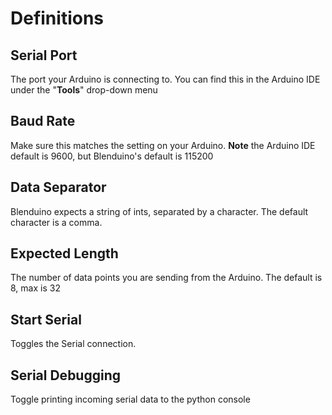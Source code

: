 # Definitions

## Serial Port
The port your Arduino is connecting to. You can find this in the Arduino IDE under the "**Tools**" drop-down menu

## Baud Rate
Make sure this matches the setting on your Arduino. **Note** the Arduino IDE default is 9600, but Blenduino's default is 115200

## Data Separator
Blenduino expects a string of ints, separated by a character. The default character is a comma.

## Expected Length
The number of data points you are sending from the Arduino. The default is 8, max is 32

## Start Serial
Toggles the Serial connection. 

## Serial Debugging
Toggle printing incoming serial data to the python console



